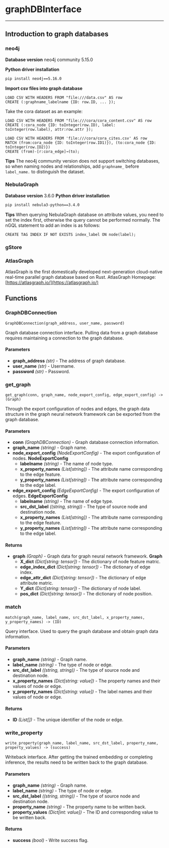 # graphDBInterface

--------------------------------------------------------------------------------
## Introduction to graph databases
### neo4j

**Database version** 
neo4j community 5.15.0

**Python driver installation**
   ```bash
   pip install neo4j==5.16.0
   ```

**Import csv files into graph database**
```
LOAD CSV WITH HEADERS FROM "file:///data.csv" AS row
CREATE (:graphname_labelname {ID: row.ID, ... });
```

Take the cora dataset as an example:
```
LOAD CSV WITH HEADERS FROM "file:///cora/cora_content.csv" AS row
CREATE (:cora_node {ID: toInteger(row.ID), label: toInteger(row.label), attr:row.attr });
```
```
LOAD CSV WITH HEADERS FROM 'file:///cora/cora_cites.csv' AS row
MATCH (from:cora_node {ID: toInteger(row.ID1)}), (to:cora_node {ID: toInteger(row.ID2)})
CREATE (from)-[r:cora_edge]→(to);
```
**Tips**
The neo4j community version does not support switching databases, so when naming nodes and relationships, add `graphname_` before `label_name.` to distinguish the dataset.

### NebulaGraph
**Database version**
 3.6.0
**Python driver installation**
```bash
pip install nebula3-python==3.4.0
```
**Tips**
When querying NebulaGraph database on attribute values, you need to set the index first, otherwise the query cannot be performed normally. The nGQL statement to add an index is as follows:
```
CREATE TAG INDEX IF NOT EXISTS index_label ON node(label);
```
### gStore

### AtlasGraph
AtlasGraph is the first domestically developed next-generation cloud-native real-time parallel graph database based on Rust.
AtlasGraph Homepage:[https://atlasgraph.io/](https://atlasgraph.io/)

## Functions

### GraphDBConnection

```
GraphDBConnection(graph_address, user_name, password)
```

Graph database connection interface. Pulling data from a graph database requires maintaining a connection to the graph database.

#### Parameters

* **graph_address** *(str)* - The address of graph database.
* **user_name** *(str)* - Usermame.
* **password** *(str)* - Password.


### get_graph

```
get_graph(conn, graph_name, node_export_config, edge_export_config) -> (Graph)
```

Through the export configuration of nodes and edges, the graph data structure in the graph neural network framework can be exported from the graph database.

#### Parameters

* **conn** *(GraphDBConnection)* - Graph database connection information.
* **graph_name** *(string)* - Graph name.
* **node_export_config** *(NodeExportConfig)* - The export configuration of nodes.
    **NodeExportConfig**
    * **labelname** *(string)* - The name of node type.
    * **x_property_names** *(List[string])* - The attribute name corresponding to the edge feature.
    * **y_property_names** *(List[string])* - The attribute name corresponding to the edge label.
* **edge_export_config** *(EdgeExportConfig)* - The export configuration of edges.
    **EdgeExportConfig**
    * **labelname** *(string)* - The name of edge type.
    * **src_dst_label** *((string, string))* - The type of source node and destination node.
    * **x_property_names** *(List[string])* - The attribute name corresponding to the edge feature.
    * **y_property_names** *(List[string])* - The attribute name corresponding to the edge label.

#### Returns

* **graph** *(Graph)* - Graph data for graph neural network framework.
    **Graph**
    * **X_dict** *(Dict[string: tensor])* - The dictionary of node feature matric.
    * **edge_index_dict** *(Dict[string: tensor])* - The dictionary of edge index.
    * **edge_attr_dict** *(Dict[string: tensor])* - The dictionary of edge attribute matric.
    * **Y_dict** *(Dict[string: tensor])* - The dictionary of node label.
    * **pos_dict** *(Dict[string: tensor])* - The dictionary of node position.

### match

```
match(graph_name, label_name, src_dst_label, x_property_names, y_property_names) -> (ID)
```

Query interface. Used to query the graph database and obtain graph data information.

#### Parameters

* **graph_name** *(string)* - Graph name.
* **label_name** *(string)* - The type of node or edge.
* **src_dst_label** *((string, string))* - The type of source node and destination node.
* **x_property_names** *(Dict[string: value])* - The property names and their values of node or edge.
* **y_property_names** *(Dict[string: value])* - The label names and their values of node or edge.


#### Returns

* **ID** *(List[])* - The unique identifier of the node or edge.


### write_property

```
write_property(graph_name, label_name, src_dst_label, property_name, property_values) -> (success)
```

Writeback interface. After getting the trained embedding or completing inference, the results need to be written back to the graph database.

#### Parameters

* **graph_name** *(string)* - Graph name.
* **label_name** *(string)* - The type of node or edge.
* **src_dst_label** *((string, string))* - The type of source node and destination node.
* **property_name** *(string)* - The property name to be written back.
* **property_values** *(Dict[int: value])* - The ID and corresponding value to be written back.


#### Returns

* **success** *(bool)* - Write success flag.
